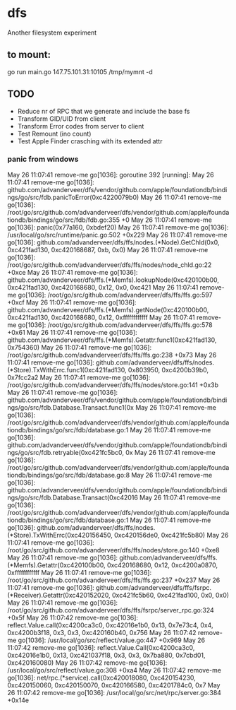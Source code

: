 # dfs
Another filesystem experiment

## to mount:
go run main.go 147.75.101.31:10105 /tmp/mymnt -d

## TODO
- Reduce nr of RPC that we generate and include the base fs
- Transform GID/UID from client
- Transform Error codes from server to client
- Test Remount (ino count)
- Test Apple Finder crasching with its extended attr


### panic from windows
May 26 11:07:41 remove-me go[1036]: goroutine 392 [running]:
May 26 11:07:41 remove-me go[1036]: github.com/advanderveer/dfs/vendor/github.com/apple/foundationdb/bindings/go/src/fdb.panicToError(0xc4220079b0)
May 26 11:07:41 remove-me go[1036]: /root/go/src/github.com/advanderveer/dfs/vendor/github.com/apple/foundationdb/bindings/go/src/fdb/fdb.go:355 +0
May 26 11:07:41 remove-me go[1036]: panic(0x77a160, 0xbdef20)
May 26 11:07:41 remove-me go[1036]: /usr/local/go/src/runtime/panic.go:502 +0x229
May 26 11:07:41 remove-me go[1036]: github.com/advanderveer/dfs/ffs/nodes.(*Node).GetChld(0x0, 0xc421fad130, 0xc420168687, 0xb, 0x0)
May 26 11:07:41 remove-me go[1036]: /root/go/src/github.com/advanderveer/dfs/ffs/nodes/node_chld.go:22 +0xce
May 26 11:07:41 remove-me go[1036]: github.com/advanderveer/dfs/ffs.(*Memfs).lookupNode(0xc420100b00, 0xc421fad130, 0xc420168680, 0x12, 0x0, 0xc421
May 26 11:07:41 remove-me go[1036]: /root/go/src/github.com/advanderveer/dfs/ffs/ffs.go:597 +0xcf
May 26 11:07:41 remove-me go[1036]: github.com/advanderveer/dfs/ffs.(*Memfs).getNode(0xc420100b00, 0xc421fad130, 0xc420168680, 0x12, 0xffffffffffff
May 26 11:07:41 remove-me go[1036]: /root/go/src/github.com/advanderveer/dfs/ffs/ffs.go:578 +0x61
May 26 11:07:41 remove-me go[1036]: github.com/advanderveer/dfs/ffs.(*Memfs).Getattr.func1(0xc421fad130, 0x754360)
May 26 11:07:41 remove-me go[1036]: /root/go/src/github.com/advanderveer/dfs/ffs/ffs.go:238 +0x73
May 26 11:07:41 remove-me go[1036]: github.com/advanderveer/dfs/ffs/nodes.(*Store).TxWithErrc.func1(0xc421fad130, 0x803950, 0xc4200b39b0, 0x7fcc2a2
May 26 11:07:41 remove-me go[1036]: /root/go/src/github.com/advanderveer/dfs/ffs/nodes/store.go:141 +0x3b
May 26 11:07:41 remove-me go[1036]: github.com/advanderveer/dfs/vendor/github.com/apple/foundationdb/bindings/go/src/fdb.Database.Transact.func1(0x
May 26 11:07:41 remove-me go[1036]: /root/go/src/github.com/advanderveer/dfs/vendor/github.com/apple/foundationdb/bindings/go/src/fdb/database.go:1
May 26 11:07:41 remove-me go[1036]: github.com/advanderveer/dfs/vendor/github.com/apple/foundationdb/bindings/go/src/fdb.retryable(0xc421fc5bc0, 0x
May 26 11:07:41 remove-me go[1036]: /root/go/src/github.com/advanderveer/dfs/vendor/github.com/apple/foundationdb/bindings/go/src/fdb/database.go:8
May 26 11:07:41 remove-me go[1036]: github.com/advanderveer/dfs/vendor/github.com/apple/foundationdb/bindings/go/src/fdb.Database.Transact(0xc42016
May 26 11:07:41 remove-me go[1036]: /root/go/src/github.com/advanderveer/dfs/vendor/github.com/apple/foundationdb/bindings/go/src/fdb/database.go:1
May 26 11:07:41 remove-me go[1036]: github.com/advanderveer/dfs/ffs/nodes.(*Store).TxWithErrc(0xc420156450, 0xc420156de0, 0xc421fc5b80)
May 26 11:07:41 remove-me go[1036]: /root/go/src/github.com/advanderveer/dfs/ffs/nodes/store.go:140 +0xe8
May 26 11:07:41 remove-me go[1036]: github.com/advanderveer/dfs/ffs.(*Memfs).Getattr(0xc420100b00, 0xc420168680, 0x12, 0xc4200a0870, 0xffffffffffff
May 26 11:07:41 remove-me go[1036]: /root/go/src/github.com/advanderveer/dfs/ffs/ffs.go:237 +0x237
May 26 11:07:41 remove-me go[1036]: github.com/advanderveer/dfs/ffs/fsrpc.(*Receiver).Getattr(0xc420152020, 0xc421fc5b60, 0xc421fad100, 0x0, 0x0)
May 26 11:07:41 remove-me go[1036]: /root/go/src/github.com/advanderveer/dfs/ffs/fsrpc/server_rpc.go:324 +0x5f
May 26 11:07:42 remove-me go[1036]: reflect.Value.call(0xc4200ca3c0, 0xc42016e1b0, 0x13, 0x7e73c4, 0x4, 0xc4200b3f18, 0x3, 0x3, 0xc420160b40, 0x756
May 26 11:07:42 remove-me go[1036]: /usr/local/go/src/reflect/value.go:447 +0x969
May 26 11:07:42 remove-me go[1036]: reflect.Value.Call(0xc4200ca3c0, 0xc42016e1b0, 0x13, 0xc421037f18, 0x3, 0x3, 0x7ba880, 0x7cbd01, 0xc420160080)
May 26 11:07:42 remove-me go[1036]: /usr/local/go/src/reflect/value.go:308 +0xa4
May 26 11:07:42 remove-me go[1036]: net/rpc.(*service).call(0xc420018080, 0xc420154230, 0xc420150060, 0xc420150070, 0xc420166580, 0xc4201784c0, 0x7
May 26 11:07:42 remove-me go[1036]: /usr/local/go/src/net/rpc/server.go:384 +0x14e
